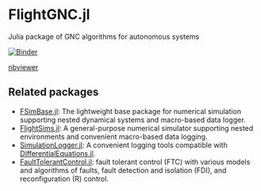 # FlightGNC.jl
Julia package of GNC algorithms for autonomous systems

[![Binder](https://mybinder.org/badge_logo.svg)](https://mybinder.org/v2/gh/nhcho91/FlightGNC.jl/HEAD)

[nbviewer](https://nbviewer.jupyter.org/github/nhcho91/FlightGNC.jl/tree/master/)
<!-- [![Build Status](https://github.com/nhcho91/FlightGNC.jl/workflows/CI/badge.svg)](https://github.com/nhcho91/GNC.jl/actions) -->
<!-- [![Coverage](https://codecov.io/gh/nhcho91/FlightGNC.jl/branch/master/graph/badge.svg)](https://codecov.io/gh/nhcho91/GNC.jl) -->

## Related packages
- [FSimBase.jl](https://github.com/JinraeKim/FSimBase.jl): The lightweight base package for numerical simulation supporting nested dynamical systems and macro-based data logger.
- [FlightSims.jl](https://github.com/JinraeKim/FlightSims.jl): A general-purpose numerical simulator supporting nested environments and convenient macro-based data logging.
- [SimulationLogger.jl](https://github.com/JinraeKim/SimulationLogger.jl): A convenient logging tools compatible with [DifferentialEquations.jl](https://github.com/SciML/DifferentialEquations.jl).
- [FaultTolerantControl.jl](https://github.com/JinraeKim/FaultTolerantControl.jl):
fault tolerant control (FTC) with various models and algorithms of faults, fault detection and isolation (FDI), and reconfiguration (R) control.
